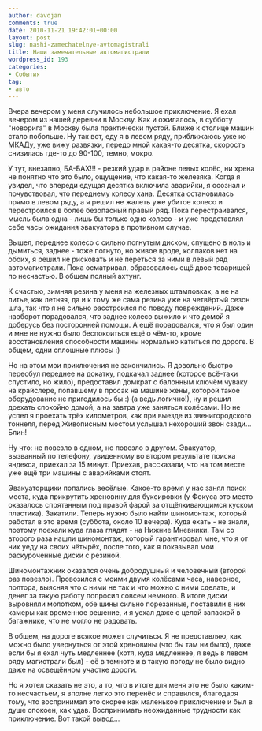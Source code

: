 ```yaml
---
author: davojan
comments: true
date: 2010-11-21 19:42:01+00:00
layout: post
slug: nashi-zamechatelnye-avtomagistrali
title: Наши замечательные автомагистрали
wordpress_id: 193
categories:
- События
tag:
- авто
---
```


Вчера вечером у меня случилось небольшое приключение. Я ехал вечером из нашей деревни в Москву. Как и ожилалось, в субботу "новорига" в Москву была практически пустой. Ближе к столице машин стало побольше. Ну так вот, еду я в левом ряду, приближаюсь уже ко МКАДу, уже вижу развязки, передо мной какая-то десятка, скорость снизилась где-то до 90-100, темно, мокро.

У тут, внезапно, БА-БАХ!!! <!--more-->- резкий удар в районе левых колёс, ни хрена не понятно что это было, ощущение, что какая-то железяка. Когда я увидел, что впереди едущая десятка включила аварийки, я осознал и почувствовал, что переднему колесу хана. Десятка остановилась прямо в левом ряду, а я решил не жалеть уже убитое колесо и перестроился в более безопасный правый ряд. Пока перестраивался, мысль была одна - лишь бы только одно колесо - и уже представлял себе часы ожидания эвакуатора в противном случае.

Вышел, переднее колесо с сильно погнутым диском, спущено в ноль и дымиться, заднее - тоже погнуто, но живое вроде, колпаков нет на обоих, я решил не рисковать и не переться за ними в левый ряд автомагистрали. Пока осматривал, образовалось ещё двое товарищей по несчастью. В общем полный ахтунг.

К счастью, зимняя резина у меня на железных штамповках, а не на литье, как летняя, да и к тому же сама резина уже на четвёртый сезон шла, так что я не сильно расстроился по поводу повреждений. Даже наоборот порадовался, что заднее колесо выжило и что домой я доберусь без посторонней помощи. А ещё порадовался, что я был один и мне не нужно было беспокоиться ещё о чём-то, кроме восстановления способности машины нормально катиться по дороге. В общем, одни сплошные плюсы :)

Но на этом мои приключения не закончились. Я довольно быстро переобул переднее на докатку, подкачал заднее (которое всё-таки спустило, но жило), предоставил домкрат с балонным ключём чуваку на крайслере, попавшему в просак на машине жены, которой такое оборудование не пригодилось бы :) (а ведь логично!), ну и решил доехать спокойно домой, а на завтра уже заняться колёсами. Но не успел я проехать трёх километров, как при выезде из звенигородского тоннеля, перед Живописным мостом услышал нехороший звон сзади... Блин!

Ну что: не повезло в одном, но повезло в другом. Эвакуатор, вызванный по телефону, увиденному во втором результате поиска яндекса, приехал за 15 минут. Приехав, рассказали, что на том месте уже ещё три машины с аварийками стоят.

Эвакуаторщики попались весёлые. Какое-то время у нас занял поиск места, куда прикрутить хреновину для буксировки (у Фокуса это место оказалось спрятанным под правой фарой за отщёлкивающимся куском пластика). Закатили. Теперь нужно было найти шиномонтаж, который работал в это время (суббота, около 10 вечера). Куда ехать - не знали, поэтому поехали куда глаза глядят - на Нижние Мневники. Там со второго раза нашли шиномонтаж, который гарантировал мне, что я от них уеду на своих чётырёх, после того, как я показывал мои раскуроченные диски с резиной.

Шиномонтажник оказался очень добродушный и человечный (второй раз повезло). Провозился с моими двумя колёсами часа, наверное, полтора, выясняя что с ними не так и что можно с ними сделать, и денег за такую работу попросил совсем немного. В итоге диски выровняли молотком, обе шины сильно порезанные, поставили в них камеры как временное решение, и я уехал даже с целой запаской в багажнике, что не могло не радовать.

В общем, на дороге всякое может случиться. Я не представляю, как можно было увернуться от этой хреновины (что бы там ни было), даже если бы я ехал чуть медленнее (хотя, куда медленнее, я ведь в левом ряду магистрали был) - её в темноте и в такую погоду не было видно даже на освещённом участке дороги.

Но я хотел сказать не это, а то, что в итоге для меня это не было каким-то несчастьем, я вполне легко это перенёс и справился, благодаря тому, что воспринимал это скорее как маленькое приключение и был в душе спокоен, как удав. Воспринимать неожиданные трудности как приключение. Вот такой вывод…
